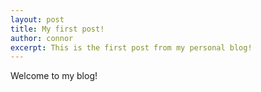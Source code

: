 ```yaml
---
layout: post
title: My first post!
author: connor
excerpt: This is the first post from my personal blog!
---
```


Welcome to my blog!

